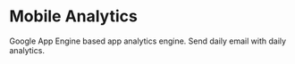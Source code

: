 # Mobile Analytics 

Google App Engine based app analytics engine. Send daily email with daily analytics.

